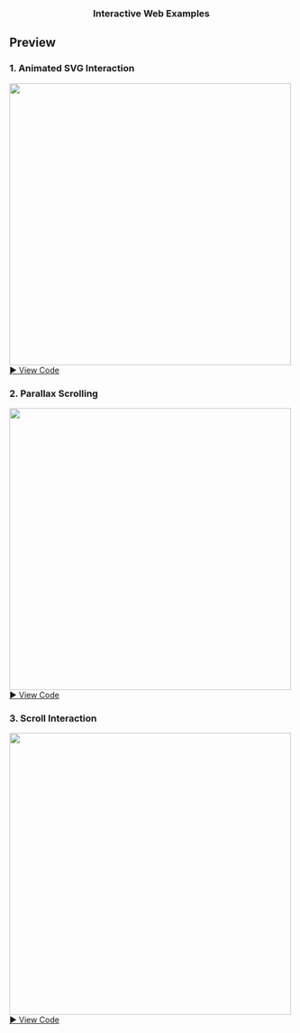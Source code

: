 <div align="center">
  <h3 align="center">Interactive Web Examples</h3>
</div>

## Preview
### 1. Animated SVG Interaction
<img src="https://github.com/user-attachments/assets/c83d0b1a-7616-4524-8989-add9d6dbffb0" width="500"/>
<br>
<a href="https://github.com/hanzsver/interative-web/tree/main/01.%20404">
▶︎ View Code
</a>

### 2. Parallax Scrolling
<img src="https://github.com/user-attachments/assets/6f82addc-2fb7-4a2a-8be2-b7130baec0d9" width="500"/> <br>
<a href="https://github.com/hanzsver/interative-web/tree/main/02.%20Firewatch">
▶︎ View Code
</a>

### 3. Scroll Interaction 
<img src="https://github.com/user-attachments/assets/6f82addc-2fb7-4a2a-8be2-b7130baec0d9](https://github.com/user-attachments/assets/1e3cfed6-7fbb-456f-a646-c54889fd176c" width="500"/> <br>
<a href="https://github.com/hanzsver/interative-web/tree/main/03.%20Kakaobank">
▶︎ View Code
</a>
